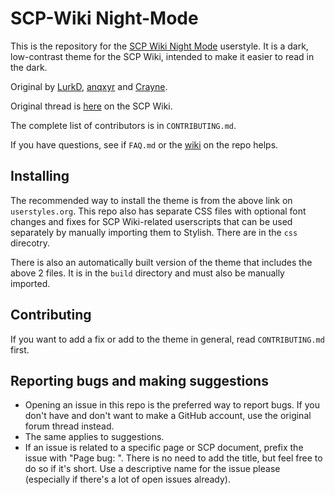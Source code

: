SCP-Wiki Night-Mode
===================

This is the repository for the [SCP Wiki Night Mode](https://userstyles.org/styles/118617/scp-wiki-night-mode) userstyle. It is a dark, low-contrast theme for the SCP Wiki, intended to make it easier to read in the dark.

Original by [LurkD](http://www.wikidot.com/user:info/lurkd), [anqxyr](http://www.wikidot.com/user:info/anqxyr) and [Crayne](http://www.wikidot.com/user:info/crayne).

Original thread is [here](http://www.scp-wiki.net/forum/t-1353913/help-wanted) on the SCP Wiki.

The complete list of contributors is in `CONTRIBUTING.md`.

If you have questions, see if `FAQ.md` or the [wiki](https://github.com/anqxyr/scp-night/wiki) on the repo helps.

Installing
----------

The recommended way to install the theme is from the above link on `userstyles.org`. This repo also has separate CSS files with optional font changes and fixes for SCP Wiki-related userscripts that can be used separately by manually importing them to Stylish. There are in the `css` direcotry.

There is also an automatically built version of the theme that includes the above 2 files. It is in the `build` directory and must also be manually imported.

Contributing
------------

If you want to add a fix or add to the theme in general, read `CONTRIBUTING.md` first.

Reporting bugs and making suggestions
-------------------------------------

  - Opening an issue in this repo is the preferred way to report bugs. If you don't have and don't want to make a GitHub account, use the original forum thread instead.
  - The same applies to suggestions.
  - If an issue is related to a specific page or SCP document, prefix the issue with "Page bug: ". There is no need to add the title, but feel free to do so if it's short. Use a descriptive name for the issue please (especially if there's a lot of open issues already).
